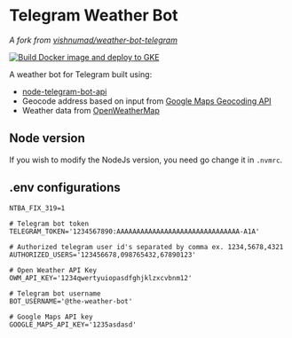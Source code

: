 # Telegram Weather Bot

*A fork from [vishnumad/weather-bot-telegram](https://github.com/vishnumad/weather-bot-telegram)*

[![Build Docker image and deploy to GKE](https://github.com/lwschan/telegram-weather-bot/actions/workflows/build-deploy-gke.yml/badge.svg)](https://github.com/lwschan/telegram-weather-bot/actions/workflows/build-deploy-gke.yml)

A weather bot for Telegram built using:

- [node-telegram-bot-api](https://github.com/yagop/node-telegram-bot-api)
- Geocode address based on input from [Google Maps Geocoding API](https://developers.google.com/maps/documentation/geocoding)
- Weather data from [OpenWeatherMap](https://openweathermap.org/)

## Node version

If you wish to modify the NodeJs version, you need go change it in `.nvmrc`.

## .env configurations

```shell
NTBA_FIX_319=1

# Telegram bot token
TELEGRAM_TOKEN='1234567890:AAAAAAAAAAAAAAAAAAAAAAAAAAAAAAA-A1A'

# Authorized telegram user id's separated by comma ex. 1234,5678,4321
AUTHORIZED_USERS='123456678,098765432,67890123'

# Open Weather API Key
OWM_API_KEY='1234qwertyuiopasdfghjklzxcvbnm12'

# Telegram bot username
BOT_USERNAME='@the-weather-bot'

# Google Maps API key
GOOGLE_MAPS_API_KEY='1235asdasd'
```
